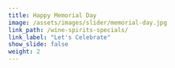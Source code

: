 ```yaml
---
title: Happy Memorial Day
image: /assets/images/slider/memorial-day.jpg
link_path: /wine-spirits-specials/
link_label: "Let's Celebrate"
show_slide: false
weight: 2
---
```



